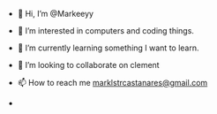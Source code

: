 - 👋 Hi, I’m @Markeeyy
- 👀 I’m interested in computers and coding things.
- 🌱 I’m currently learning something I want to learn.
- 💞️ I’m looking to collaborate on clement
- 📫 How to reach me marklstrcastanares@gmail.com


- 

<!---
Markeeyy/Markeeyy is a ✨ special ✨ repository because its `README.md` (this file) appears on your GitHub profile.
You can click the Preview link to take a look at your changes.
--->
